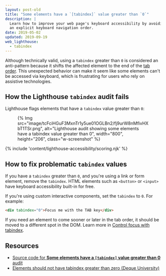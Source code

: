 ```yaml
---
layout: post-old
title: "Some elements have a `[tabindex]` value greater than `0`"
description: |
  Learn how to improve your web page's keyboard accessibility by avoiding
  an explicit keyboard navigation order.
date: 2019-05-02
updated: 2019-09-19
web_lighthouse:
  - tabindex
---
```


Although technically valid,
using a `tabindex` greater than `0` is considered an anti-pattern because
it shifts the affected element to the end of the
[tab order](/keyboard-access/#focus-and-the-tab-order).
This unexpected behavior can make it seem like some elements can't be accessed
via keyboard, which is frustrating for users who rely on assistive technologies.

## How the Lighthouse `tabindex` audit fails

Lighthouse flags elements that have a `tabindex` value greater than `0`:

<figure class="w-figure">
  {% Img src="image/tcFciHGuF3MxnTr1y5ue01OGLBn2/fj9urW8nMfivHXbT1TSr.png", alt="Lighthouse audit showing some elements have a tabindex value greater than 0", width="800", height="206", class="w-screenshot" %}
</figure>

{% include 'content/lighthouse-accessibility/scoring.njk' %}

## How to fix problematic `tabindex` values

If you have a `tabindex` greater than `0`,
and you're using a link or form element,
remove the `tabindex`.
HTML elements such as `<button>` or `<input>`
have keyboard accessibility built-in for free.

If you're using custom interactive components,
set the `tabindex` to `0`.
For example:

```html
<div tabindex="0">Focus me with the TAB key</div>
```

If you need an element to come sooner or later in the tab order,
it should be moved to a different spot in the DOM.
Learn more in
[Control focus with tabindex](/control-focus-with-tabindex).

## Resources

- [Source code for **Some elements have a `[tabindex]` value greater than 0** audit](https://github.com/GoogleChrome/lighthouse/blob/master/lighthouse-core/audits/accessibility/tabindex.js)
- [Elements should not have tabindex greater than zero (Deque University)](https://dequeuniversity.com/rules/axe/3.3/tabindex)
